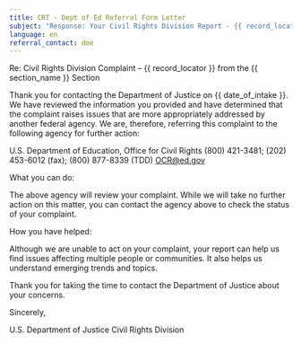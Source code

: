 ```yaml
---
title: CRT - Dept of Ed Referral Form Letter
subject: "Response: Your Civil Rights Division Report - {{ record_locator }} from the {{ section_name }} Section"
language: en
referral_contact: doe
---
```

Re:		Civil Rights Division Complaint – {{ record_locator }} from the {{ section_name }} Section

Thank you for contacting the Department of Justice on {{ date_of_intake }}.  We have reviewed the information you provided and have determined that the complaint raises issues that are more appropriately addressed by another federal agency.  We are, therefore, referring this complaint to the following agency for further action:

U.S. Department of Education, Office for Civil Rights
(800) 421-3481; (202) 453-6012 (fax); (800) 877-8339 (TDD)
OCR@ed.gov

What you can do:

The above agency will review your complaint.  While we will take no further action on this matter, you can contact the agency above to check the status of your complaint.

How you have helped:

Although we are unable to act on your complaint, your report can help us find issues affecting multiple people or communities. It also helps us understand emerging trends and topics.

Thank you for taking the time to contact the Department of Justice about your concerns.

Sincerely,


U.S. Department of Justice
Civil Rights Division
